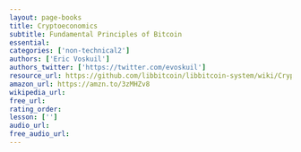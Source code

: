 ```yaml
---
layout: page-books
title: Cryptoeconomics
subtitle: Fundamental Principles of Bitcoin
essential: 
categories: ['non-technical2']
authors: ['Eric Voskuil']
authors_twitter: ['https://twitter.com/evoskuil']
resource_url: https://github.com/libbitcoin/libbitcoin-system/wiki/Cryptoeconomics
amazon_url: https://amzn.to/3zMHZv8
wikipedia_url: 
free_url: 
rating_order: 
lesson: ['']
audio_url: 
free_audio_url: 
---
```

